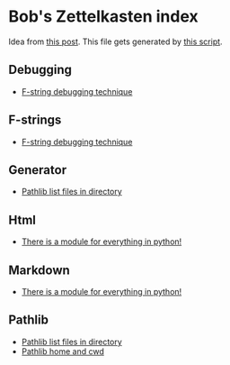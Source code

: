 # Bob's Zettelkasten index

Idea from [this post](https://www.edwinwenink.xyz/posts/42-vim_notetaking/).
This file gets generated by [this script](index.py).

## Debugging

- [F-string debugging technique](20220904165337.md)


## F-strings

- [F-string debugging technique](20220904165337.md)


## Generator

- [Pathlib list files in directory](20220904164101.md)


## Html

- [There is a module for everything in python!](20220904164714.md)


## Markdown

- [There is a module for everything in python!](20220904164714.md)


## Pathlib

- [Pathlib list files in directory](20220904164101.md)
- [Pathlib home and cwd](20220904163710.md)


